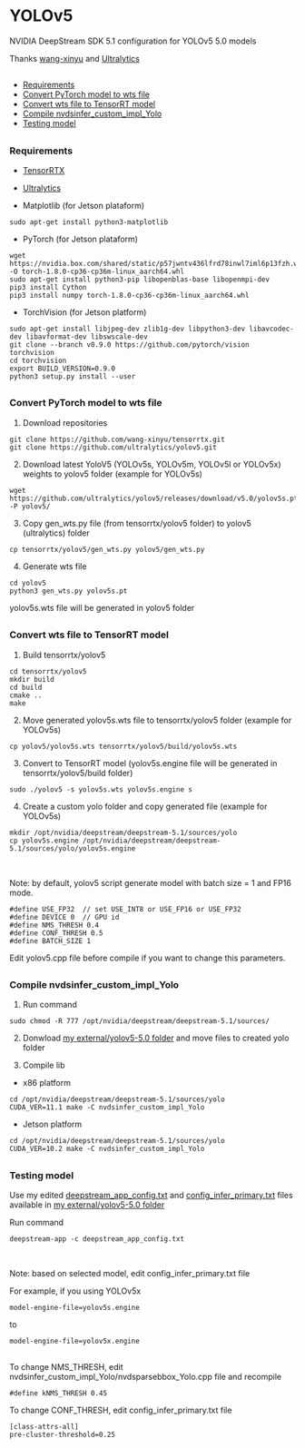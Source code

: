 # YOLOv5
NVIDIA DeepStream SDK 5.1 configuration for YOLOv5 5.0 models

Thanks [wang-xinyu](https://github.com/wang-xinyu/tensorrtx) and [Ultralytics](https://github.com/ultralytics/yolov5)

##

* [Requirements](#requirements)
* [Convert PyTorch model to wts file](#convert-pytorch-model-to-wts-file)
* [Convert wts file to TensorRT model](#convert-wts-file-to-tensorrt-model)
* [Compile nvdsinfer_custom_impl_Yolo](#compile-nvdsinfer_custom_impl_yolo)
* [Testing model](#testing-model)

##

### Requirements
* [TensorRTX](https://github.com/wang-xinyu/tensorrtx/blob/master/tutorials/install.md)

* [Ultralytics](https://github.com/ultralytics/yolov5/blob/master/requirements.txt)

* Matplotlib (for Jetson plataform)
```
sudo apt-get install python3-matplotlib
```

* PyTorch (for Jetson plataform)
```
wget https://nvidia.box.com/shared/static/p57jwntv436lfrd78inwl7iml6p13fzh.whl -O torch-1.8.0-cp36-cp36m-linux_aarch64.whl
sudo apt-get install python3-pip libopenblas-base libopenmpi-dev
pip3 install Cython
pip3 install numpy torch-1.8.0-cp36-cp36m-linux_aarch64.whl
```

* TorchVision (for Jetson platform)
```
sudo apt-get install libjpeg-dev zlib1g-dev libpython3-dev libavcodec-dev libavformat-dev libswscale-dev
git clone --branch v0.9.0 https://github.com/pytorch/vision torchvision
cd torchvision
export BUILD_VERSION=0.9.0  
python3 setup.py install --user
```

##

### Convert PyTorch model to wts file
1. Download repositories
```
git clone https://github.com/wang-xinyu/tensorrtx.git
git clone https://github.com/ultralytics/yolov5.git
```

2. Download latest YoloV5 (YOLOv5s, YOLOv5m, YOLOv5l or YOLOv5x) weights to yolov5 folder (example for YOLOv5s)
```
wget https://github.com/ultralytics/yolov5/releases/download/v5.0/yolov5s.pt -P yolov5/
```

3. Copy gen_wts.py file (from tensorrtx/yolov5 folder) to yolov5 (ultralytics) folder
```
cp tensorrtx/yolov5/gen_wts.py yolov5/gen_wts.py
```

4. Generate wts file
```
cd yolov5
python3 gen_wts.py yolov5s.pt
```

yolov5s.wts file will be generated in yolov5 folder

##

### Convert wts file to TensorRT model
1. Build tensorrtx/yolov5
```
cd tensorrtx/yolov5
mkdir build
cd build
cmake ..
make
```

2. Move generated yolov5s.wts file to tensorrtx/yolov5 folder (example for YOLOv5s)
```
cp yolov5/yolov5s.wts tensorrtx/yolov5/build/yolov5s.wts
```

3. Convert to TensorRT model (yolov5s.engine file will be generated in tensorrtx/yolov5/build folder)
```
sudo ./yolov5 -s yolov5s.wts yolov5s.engine s
```

4. Create a custom yolo folder and copy generated file (example for YOLOv5s)
```
mkdir /opt/nvidia/deepstream/deepstream-5.1/sources/yolo
cp yolov5s.engine /opt/nvidia/deepstream/deepstream-5.1/sources/yolo/yolov5s.engine
```

<br />

Note: by default, yolov5 script generate model with batch size = 1 and FP16 mode.
```
#define USE_FP32  // set USE_INT8 or USE_FP16 or USE_FP32
#define DEVICE 0  // GPU id
#define NMS_THRESH 0.4
#define CONF_THRESH 0.5
#define BATCH_SIZE 1
```
Edit yolov5.cpp file before compile if you want to change this parameters.

##

### Compile nvdsinfer_custom_impl_Yolo
1. Run command
```
sudo chmod -R 777 /opt/nvidia/deepstream/deepstream-5.1/sources/
```

2. Donwload [my external/yolov5-5.0 folder](https://github.com/marcoslucianops/DeepStream-Yolo/tree/master/external/yolov5-5.0) and move files to created yolo folder

3. Compile lib

* x86 platform
```
cd /opt/nvidia/deepstream/deepstream-5.1/sources/yolo
CUDA_VER=11.1 make -C nvdsinfer_custom_impl_Yolo
```

* Jetson platform
```
cd /opt/nvidia/deepstream/deepstream-5.1/sources/yolo
CUDA_VER=10.2 make -C nvdsinfer_custom_impl_Yolo
```

##

### Testing model
Use my edited [deepstream_app_config.txt](https://raw.githubusercontent.com/marcoslucianops/DeepStream-Yolo/master/external/yolov5-5.0/deepstream_app_config.txt) and [config_infer_primary.txt](https://raw.githubusercontent.com/marcoslucianops/DeepStream-Yolo/master/external/yolov5-5.0/config_infer_primary.txt) files available in [my external/yolov5-5.0 folder](https://github.com/marcoslucianops/DeepStream-Yolo/tree/master/external/yolov5-5.0)

Run command
```
deepstream-app -c deepstream_app_config.txt
```

<br />

Note: based on selected model, edit config_infer_primary.txt file

For example, if you using YOLOv5x

```
model-engine-file=yolov5s.engine
```

to

```
model-engine-file=yolov5x.engine
```

##

To change NMS_THRESH, edit nvdsinfer_custom_impl_Yolo/nvdsparsebbox_Yolo.cpp file and recompile

```
#define kNMS_THRESH 0.45
```

To change CONF_THRESH, edit config_infer_primary.txt file

```
[class-attrs-all]
pre-cluster-threshold=0.25
```
